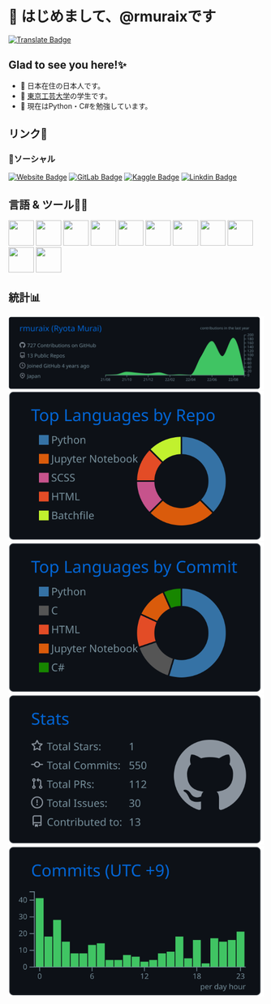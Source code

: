 # 👋 はじめまして、@rmuraixです  
[![Translate Badge](https://img.shields.io/badge/English-ffffff?style=flat-square&logo=googletranslate&logoColor=black)](/README.md)  
## Glad to see you here!✨
- 📍 日本在住の日本人です。
- 🏫 [東京工芸大学](https://www.t-kougei.ac.jp/)の学生です。  
- 🌱 現在はPython・C#を勉強しています。  
## リンク🔗
### 👨ソーシャル
[![Website Badge](https://img.shields.io/badge/website-000000?style=for-the-badge&logo=About.me&logoColor=white)](https://rmurai.com)
[![GitLab Badge](https://img.shields.io/badge/GitLab-330F63?style=for-the-badge&logo=gitlab&logoColor=white)](https://gitlab.com/rmuraix)
[![Kaggle Badge](https://img.shields.io/badge/Kaggle-20BEFF?style=for-the-badge&logo=Kaggle&logoColor=white)](https://www.kaggle.com/rmuraix)
[![Linkdin Badge](https://img.shields.io/badge/LinkedIn-0077B5?style=for-the-badge&logo=linkedin&logoColor=white)](https://www.linkedin.com/in/rmurai/) 
## 言語 & ツール🧑‍💻
<img height="50" width="50" src="https://cdn.jsdelivr.net/gh/devicons/devicon/icons/c/c-original.svg" />
<img height="50" width="50" src="https://cdn.jsdelivr.net/gh/devicons/devicon/icons/csharp/csharp-original.svg" />
<img height="50" width="50" src="https://cdn.jsdelivr.net/gh/devicons/devicon/icons/css3/css3-original-wordmark.svg" />
<img height="50" width="50" src="https://cdn.jsdelivr.net/gh/devicons/devicon/icons/html5/html5-original-wordmark.svg" />
<img height="50" width="50" src="https://cdn.jsdelivr.net/gh/devicons/devicon/icons/javascript/javascript-original.svg" />
<img height="50" width="50" src="https://cdn.jsdelivr.net/gh/devicons/devicon/icons/python/python-original-wordmark.svg" />
<img height="50" width="50" src="https://cdn.jsdelivr.net/gh/devicons/devicon/icons/bash/bash-original.svg" />  

<img height="50" width="50" src="https://cdn.jsdelivr.net/gh/devicons/devicon/icons/docker/docker-original-wordmark.svg" />
<img height="50" width="50" src="https://cdn.jsdelivr.net/gh/devicons/devicon/icons/jupyter/jupyter-original-wordmark.svg" />
<img height="50" width="50" src="https://cdn.jsdelivr.net/gh/devicons/devicon/icons/vscode/vscode-original-wordmark.svg" />
<img height="50" width="50" src="https://cdn.jsdelivr.net/gh/devicons/devicon/icons/visualstudio/visualstudio-plain.svg" />

## 統計📊
![](https://raw.githubusercontent.com/rmuraix/rmuraix/main/profile-summary-card-output/github_dark/0-profile-details.svg)  
![](https://raw.githubusercontent.com/rmuraix/rmuraix/main/profile-summary-card-output/github_dark/1-repos-per-language.svg)
![](https://raw.githubusercontent.com/rmuraix/rmuraix/main/profile-summary-card-output/github_dark/2-most-commit-language.svg)
![](https://raw.githubusercontent.com/rmuraix/rmuraix/main/profile-summary-card-output/github_dark/3-stats.svg)
![](https://raw.githubusercontent.com/rmuraix/rmuraix/main/profile-summary-card-output/github_dark/4-productive-time.svg)
